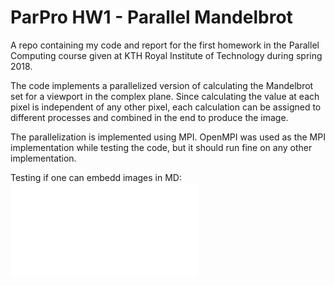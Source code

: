 # ParPro HW1 - Parallel Mandelbrot

A repo containing my code and report for the first homework
in the Parallel Computing course
given at KTH Royal Institute of Technology during spring 2018.

The code implements a parallelized version of calculating the Mandelbrot set
for a viewport in the complex plane.
Since calculating the value at each pixel is independent of any other pixel,
each calculation can be assigned to different processes
and combined in the end to produce the image.

The parallelization is implemented using MPI.
OpenMPI was used as the MPI implementation while testing the code,
but it should run fine on any other implementation.

Testing if one can embedd images in MD:
![Mandelbrot](mandelbrot/zoom1.pdf)
